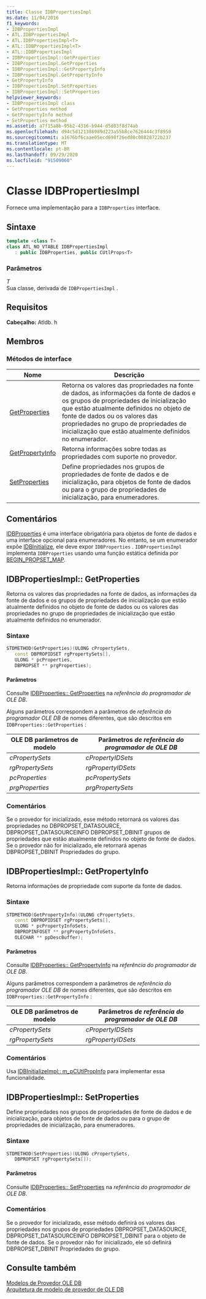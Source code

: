 ```yaml
---
title: Classe IDBPropertiesImpl
ms.date: 11/04/2016
f1_keywords:
- IDBPropertiesImpl
- ATL.IDBPropertiesImpl
- ATL.IDBPropertiesImpl<T>
- ATL::IDBPropertiesImpl<T>
- ATL::IDBPropertiesImpl
- IDBPropertiesImpl::GetProperties
- IDBPropertiesImpl.GetProperties
- IDBPropertiesImpl::GetPropertyInfo
- IDBPropertiesImpl.GetPropertyInfo
- GetPropertyInfo
- IDBPropertiesImpl.SetProperties
- IDBPropertiesImpl::SetProperties
helpviewer_keywords:
- IDBPropertiesImpl class
- GetProperties method
- GetPropertyInfo method
- SetProperties method
ms.assetid: a7f15a8b-95b2-4316-b944-d5d03f8d74ab
ms.openlocfilehash: d94c5d121386989d223a55b8ce7626444c3f8950
ms.sourcegitcommit: a1676bf6caae05ecd698f26ed80c08828722b237
ms.translationtype: MT
ms.contentlocale: pt-BR
ms.lasthandoff: 09/29/2020
ms.locfileid: "91509060"
---
```

# <a name="idbpropertiesimpl-class"></a>Classe IDBPropertiesImpl

Fornece uma implementação para a `IDBProperties` interface.

## <a name="syntax"></a>Sintaxe

```cpp
template <class T>
class ATL_NO_VTABLE IDBPropertiesImpl
   : public IDBProperties, public CUtlProps<T>
```

### <a name="parameters"></a>Parâmetros

*T*<br/>
Sua classe, derivada de `IDBPropertiesImpl` .

## <a name="requirements"></a>Requisitos

**Cabeçalho:** Atldb. h

## <a name="members"></a>Membros

### <a name="interface-methods"></a>Métodos de interface

| Nome | Descrição |
|-|-|
|[GetProperties](#getproperties)|Retorna os valores das propriedades na fonte de dados, as informações da fonte de dados e os grupos de propriedades de inicialização que estão atualmente definidos no objeto de fonte de dados ou os valores das propriedades no grupo de propriedades de inicialização que estão atualmente definidos no enumerador.|
|[GetPropertyInfo](#getpropertyinfo)|Retorna informações sobre todas as propriedades com suporte no provedor.|
|[SetProperties](#setproperties)|Define propriedades nos grupos de propriedades de fonte de dados e de inicialização, para objetos de fonte de dados ou para o grupo de propriedades de inicialização, para enumeradores.|

## <a name="remarks"></a>Comentários

[IDBProperties](/previous-versions/windows/desktop/ms719607(v=vs.85)) é uma interface obrigatória para objetos de fonte de dados e uma interface opcional para enumeradores. No entanto, se um enumerador expõe [IDBInitialize](/previous-versions/windows/desktop/ms713706(v=vs.85)), ele deve expor `IDBProperties` . `IDBPropertiesImpl` implementa `IDBProperties` usando uma função estática definida por [BEGIN_PROPSET_MAP](./macros-for-ole-db-provider-templates.md#begin_propset_map).

## <a name="idbpropertiesimplgetproperties"></a><a name="getproperties"></a> IDBPropertiesImpl:: GetProperties

Retorna os valores das propriedades na fonte de dados, as informações da fonte de dados e os grupos de propriedades de inicialização que estão atualmente definidos no objeto de fonte de dados ou os valores das propriedades no grupo de propriedades de inicialização que estão atualmente definidos no enumerador.

### <a name="syntax"></a>Sintaxe

```cpp
STDMETHOD(GetProperties)(ULONG cPropertySets,
   const DBPROPIDSET rgPropertySets[],
   ULONG * pcProperties,
   DBPROPSET ** prgProperties);
```

#### <a name="parameters"></a>Parâmetros

Consulte [IDBProperties:: GetProperties](/previous-versions/windows/desktop/ms714344(v=vs.85)) na *referência do programador de OLE DB*.

Alguns parâmetros correspondem a parâmetros de *referência do programador OLE DB* de nomes diferentes, que são descritos em `IDBProperties::GetProperties` :

|OLE DB parâmetros de modelo|Parâmetros *de referência do programador de OLE DB*|
|--------------------------------|------------------------------------------------|
|*cPropertySets*|*cPropertyIDSets*|
|*rgPropertySets*|*rgPropertyIDSets*|
|*pcProperties*|*pcPropertySets*|
|*prgProperties*|*prgPropertySets*|

### <a name="remarks"></a>Comentários

Se o provedor for inicializado, esse método retornará os valores das propriedades no DBPROPSET_DATASOURCE, DBPROPSET_DATASOURCEINFO DBPROPSET_DBINIT grupos de propriedades que estão atualmente definidos no objeto de fonte de dados. Se o provedor não for inicializado, ele retornará apenas DBPROPSET_DBINIT Propriedades do grupo.

## <a name="idbpropertiesimplgetpropertyinfo"></a><a name="getpropertyinfo"></a> IDBPropertiesImpl:: GetPropertyInfo

Retorna informações de propriedade com suporte da fonte de dados.

### <a name="syntax"></a>Sintaxe

```cpp
STDMETHOD(GetPropertyInfo)(ULONG cPropertySets,
   const DBPROPIDSET rgPropertySets[],
   ULONG * pcPropertyInfoSets,
   DBPROPINFOSET ** prgPropertyInfoSets,
   OLECHAR ** ppDescBuffer);
```

#### <a name="parameters"></a>Parâmetros

Consulte [IDBProperties:: GetPropertyInfo](/previous-versions/windows/desktop/ms718175(v=vs.85)) na *referência do programador de OLE DB*.

Alguns parâmetros correspondem a parâmetros de *referência do programador OLE DB* de nomes diferentes, que são descritos em `IDBProperties::GetPropertyInfo` :

|OLE DB parâmetros de modelo|Parâmetros *de referência do programador de OLE DB*|
|--------------------------------|------------------------------------------------|
|*cPropertySets*|*cPropertyIDSets*|
|*rgPropertySets*|*rgPropertyIDSets*|

### <a name="remarks"></a>Comentários

Usa [IDBInitializeImpl:: m_pCUtlPropInfo](./idbinitializeimpl-class.md#pcutlpropinfo) para implementar essa funcionalidade.

## <a name="idbpropertiesimplsetproperties"></a><a name="setproperties"></a> IDBPropertiesImpl:: SetProperties

Define propriedades nos grupos de propriedades de fonte de dados e de inicialização, para objetos de fonte de dados ou para o grupo de propriedades de inicialização, para enumeradores.

### <a name="syntax"></a>Sintaxe

```cpp
STDMETHOD(SetProperties)(ULONG cPropertySets,
   DBPROPSET rgPropertySets[]);
```

#### <a name="parameters"></a>Parâmetros

Consulte [IDBProperties:: SetProperties](/previous-versions/windows/desktop/ms723049(v=vs.85)) na *referência do programador de OLE DB*.

### <a name="remarks"></a>Comentários

Se o provedor for inicializado, esse método definirá os valores das propriedades nos grupos de propriedades DBPROPSET_DATASOURCE, DBPROPSET_DATASOURCEINFO DBPROPSET_DBINIT para o objeto de fonte de dados. Se o provedor não for inicializado, ele só definirá DBPROPSET_DBINIT Propriedades do grupo.

## <a name="see-also"></a>Consulte também

[Modelos de Provedor OLE DB](../../data/oledb/ole-db-provider-templates-cpp.md)<br/>
[Arquitetura de modelo de provedor de OLE DB](../../data/oledb/ole-db-provider-template-architecture.md)
